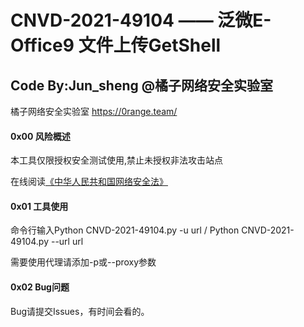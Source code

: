 # CNVD-2021-49104 —— 泛微E-Office9 文件上传GetShell

## Code By:Jun_sheng @橘子网络安全实验室

橘子网络安全实验室 https://0range.team/

#### 0x00 风险概述

本工具仅限授权安全测试使用,禁止未授权非法攻击站点

在线阅读[《中华人民共和国网络安全法》](http://wglj.pds.gov.cn//upload/files/2020/4/1415254915.docx)

#### 0x01 工具使用

命令行输入Python CNVD-2021-49104.py -u url / Python CNVD-2021-49104.py --url url

需要使用代理请添加-p或--proxy参数

#### 0x02 Bug问题

Bug请提交Issues，有时间会看的。

